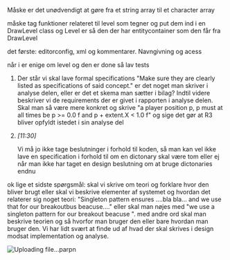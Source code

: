 Måske er det unødvendigt at gøre fra et string array til et character array



måske tag funktioner relateret til level som tegner og put dem ind i en DrawLevel class og Level er så den der har entitycontainer som den får fra DrawLevel

det første: editorconfig, xml og kommentarer. Navngivning og acess


når i er enige om level og den er done så lav tests

1.  Der står vi skal lave formal specifications "Make sure they are clearly listed as specifications of said concept." er det noget man skriver i analyse delen, eller er det et skema man sætter i bilag? Indtil videre beskriver vi de requirements der er givet i rapporten i analyse delen. Skal man så være mere konkret og skrive "a player position p, p must at all times be p >= 0.0 f and p + extent.X < 1.0 f" og sige det gør at R3 bliver opfyldt istedet i sin analyse del
    
2.  _[_11:30_]_
    
    Vi må jo ikke tage beslutninger i forhold til koden, så man kan vel ikke lave en specification i forhold til om en dictonary skal være tom eller ej når man ikke har taget en design beslutning om at bruge dictonaries endnu

ok lige et sidste spørgsmål: skal vi skrive om teori og forklare hvor den bliver brugt eller skal vi beskrive elementer af systemet og hvordan det relaterer sig noget teori: "Singleton pattern ensures ....bla bla... and we use that for our breakoutbus beacuse...." eller skal man nøjes med "we use a singleton pattern for our breakout beacuse ". med andre ord skal man beskrive teorien og så hvorfor man bruger den eller bare hvordan man bruger den. Vi har lidt svært at finde ud af hvad der skal skrives i design modsat implementation og analyse.

![Uploading file...parpn]()
